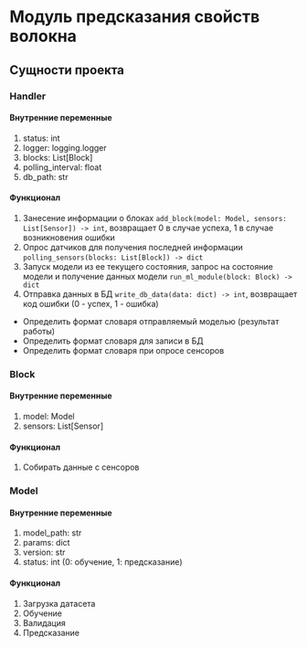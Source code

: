 # Модуль предсказания свойств волокна

## Сущности проекта

### Handler

#### Внутренние переменные
1. status: int
2. logger: logging.logger
3. blocks: List[Block]
4. polling_interval: float
5. db_path: str

#### Функционал
1. Занесение информации о блоках ```add_block(model: Model, sensors: List[Sensor]) -> int```,  возвращает 0 в случае успеха, 1 в случае возникновения ошибки
2. Опрос датчиков для получения последней информации ```polling_sensors(blocks: List[Block]) -> dict```
3. Запуск модели из ее текущего состояния, запрос на состояние модели и получение данных модели ```run_ml_module(block: Block) -> dict```
4. Отправка данных в БД ```write_db_data(data: dict) -> int```, возвращает код ошибки (0 - успех, 1 - ошибка)

- Определить формат словаря отправляемый моделью (результат работы)
- Определить формат словаря для записи в БД
- Определить формат словаря при опросе сенсоров

### Block

#### Внутренние переменные
1. model: Model
2. sensors: List[Sensor]

#### Функционал
1. Собирать данные с сенсоров

### Model
#### Внутренние переменные
1. model_path: str
2. params: dict
3. version: str
4. status: int (0: обучение, 1: предсказание)

#### Функционал
1. Загрузка датасета
2. Обучение
3. Валидация
4. Предсказание